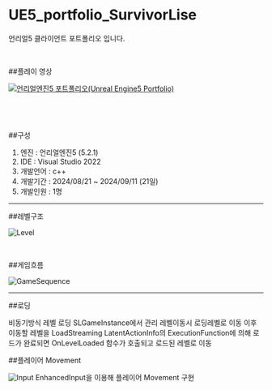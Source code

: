 # UE5_portfolio_SurvivorLise

언리얼5 클라이언트 포트폴리오 입니다.

&nbsp;

##플레이 영상

[![언리얼엔진5 포트폴리오(Unreal Engine5 Portfolio)](http://img.youtube.com/vi/sh3eEuVhegQ/0.jpg)](https://youtu.be/sh3eEuVhegQ?si=cgK1m-Z9dWvMizYW)

&nbsp;
----------------------

##구성
1. 엔진 : 언리얼엔진5 (5.2.1)
2. IDE : Visual Studio 2022
3. 개발언어 : c++ 
4. 개발기간 : 2024/08/21 ~ 2024/09/11 (21일)
5. 개발인원 : 1명

------------------------


##레벨구조

![Level](https://github.com/user-attachments/assets/14aea421-86d5-4926-84bb-0ffb02c7634a)


&nbsp;


##게임흐름


![GameSequence](https://github.com/user-attachments/assets/efe103fe-2db2-4c35-b012-35fa46f286f5)


--------------------------



##로딩

비동기방식 레벨 로딩
SLGameInstance에서 관리
레벨이동시 로딩레벨로 이동 이후
이동할 레벨을 LoadStreaming LatentActionInfo의 ExecutionFunction에 의해 로드가 완료되면 OnLevelLoaded 함수가 호출되고
로드된 레벨로 이동


##플레이어 Movement

![Input](https://github.com/user-attachments/assets/cf125126-c67c-4bd8-9117-344cfa431781)
EnhancedInput을 이용해 플레이어 Movement 구현


